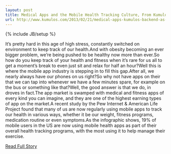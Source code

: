 ```yaml
---
layout: post
title: Medical Apps and the Mobile Health Tracking Culture, From Kumulos (Backend as a Service)
url: http://www.kumulos.com/2013/02/21/medical-apps-kumulos-backend-as-a-service-2/
---
```

{% include JB/setup %}<p>It’s pretty hard in this age of high stress, constantly switched on environment to keep track of our health.And with obesity becoming an ever bigger problem, we’re being pushed to be healthy now more than ever.So how do you keep track of your health and fitness when it’s rare for us all to get a moment’s break to even just sit and relax for half an hour?Well this is where the mobile app industry is stepping in to fill this gap.After all, we nearly always have our phones on us right?So why not have apps on their that we can tap into whenever we have a few minutes spare, for example on the bus or something like that?Well, the good answer is that we do, in droves in fact.The app market is swamped with medical and fitness apps of every kind you can imagine, and they are one of the highest earning types of app on the market.A recent study by the Pew Internet & American Life Project found that many of us are now regularly using mobile apps to track our health in various ways, whether it be our weight, fitness programs, medication routine or even symptoms.As the infographic shows, 19% of mobile users in the US are now using mobile health apps as part of their overall health tracking programs, with the most using it to help manage their exercise.</p>
<p><a href="http://www.kumulos.com/2013/02/21/medical-apps-kumulos-backend-as-a-service-2/">Read Full Story</a></p>

